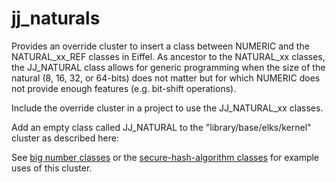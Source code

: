 # jj_naturals
Provides an override cluster to insert a class between NUMERIC and the  NATURAL\_xx\_REF classes in Eiffel.  As ancestor to the NATURAL\_xx classes, the JJ_NATURAL class allows for generic programming when the size of the natural (8, 16, 32, or 64-bits) does not matter but for which NUMERIC does not provide enough features (e.g. bit-shift operations).

Include the override cluster in a project to use the JJ\_NATURAL\_xx classes.

Add an empty class called JJ_NATURAL to the "library/base/elks/kernel" cluster as described here:
 

See [big number classes](http://github.com/boxer41a/jj_big_numbers) or the [secure-hash-algorithm classes](http://github.com/boxer41a/jj_sha) for example uses of this cluster.
